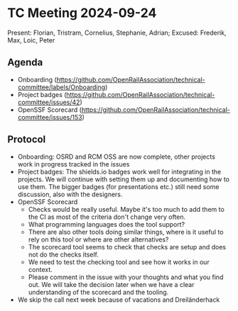 # TC Meeting 2024-09-24

Present: Florian, Tristram, Cornelius, Stephanie, Adrian; Excused: Frederik, Max, Loic, Peter

## Agenda

* Onboarding (https://github.com/OpenRailAssociation/technical-committee/labels/Onboarding)
* Project badges (https://github.com/OpenRailAssociation/technical-committee/issues/42)
* OpenSSF Scorecard (https://github.com/OpenRailAssociation/technical-committee/issues/153)

## Protocol

* Onboarding: OSRD and RCM OSS are now complete, other projects work in progress tracked in the issues
* Project badges: The shields.io badges work well for integrating in the projects. We will continue with setting them up and documenting how to use them. The bigger badges (for presentations etc.) still need some discussion, also with the designers.
* OpenSSF Scorecard
  * Checks would be really useful. Maybe it's too much to add them to the CI as most of the criteria don't change very often.
  * What programming languages does the tool support?
  * There are also other tools doing similar things, where is it useful to rely on this tool or where are other alternatives?
  * The scorecard tool seems to check that checks are setup and does not do the checks itself.
  * We need to test the checking tool and see how it works in our context.
  * Please comment in the issue with your thoughts and what you find out. We will take the decision later when we have a clear understanding of the scorecard and the tooling.
* We skip the call next week because of vacations and Dreiländerhack 
